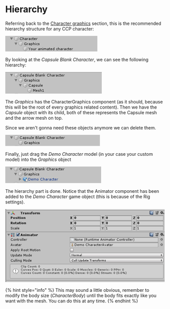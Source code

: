 # Hierarchy

Referring back to the [Character graphics]() section, this is the recommended hierarchy structure for any CCP character:

![](../../../.gitbook/assets/character_hierarchy.png)

By looking at the _Capsule Blank Character_, we can see the following hierarchy:

![](../../../.gitbook/assets/imagen%20%2846%29.png)

The _Graphics_ has the CharacterGraphics component \(as it should, because this will be the root of every graphics related content\). Then we have the _Capsule_ object with its child, both of these represents the Capsule mesh and the arrow mesh on top.

Since we aren't gonna need these objects anymore we can delete them.

![](../../../.gitbook/assets/imagen%20%2822%29.png)

Finally, just drag the _Demo Character_ model \(in your case your custom model\) into the _Graphics_ object

![](../../../.gitbook/assets/imagen%20%2839%29.png)

The hierarchy part is done. Notice that the Animator component has been added to the _Demo Character_ game object \(this is because of the Rig settings\).

![](../../../.gitbook/assets/imagen%20%2845%29.png)

{% hint style="info" %}
This may sound a little obvious, remember to modify the body size \(_CharacterBody_\) until the body fits exactly like you want with the mesh. You can do this at any time.
{% endhint %}

